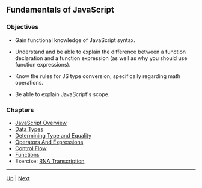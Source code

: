 ## Fundamentals of JavaScript

### Objectives
* Gain functional knowledge of JavaScript syntax.

* Understand and be able to explain the difference between a function declaration and a function expression (as well as why you should use function expressions).

* Know the rules for JS type conversion, specifically regarding math operations.

* Be able to explain JavaScript's scope.

### Chapters
*  [JavaScript Overview](overview/README.md) 
*  [Data Types](types/README.md) 
*  [Determining Type and Equality](typeAndEquality/README.md) 
*  [Operators And Expressions](operatorsAndExpressions/README.md) 
*  [Control Flow](controlFlow/README.md) 
*  [Functions](functions/README.md) 
* Exercise:  [RNA Transcription](rna/README.md) 

<hr>

[Up](../README.md) | [Next](overview/README.md)
